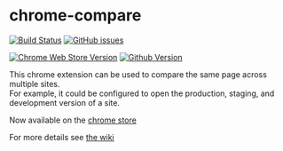 # chrome-compare 

[![Build Status](https://travis-ci.org/ConorSheehan1/chrome-compare.svg?branch=master)](https://travis-ci.org/ConorSheehan1/chrome-compare)
[![GitHub issues](https://img.shields.io/github/issues/ConorSheehan1/chrome-compare.svg)](ConorSheehan1/chrome-compare/issues)

[![Chrome Web Store Version](https://img.shields.io/chrome-web-store/v/fbojbhlkngpihcjhjhadacdfikocgjfe.svg)](https://chrome.google.com/webstore/detail/chrome-compare/fbojbhlkngpihcjhjhadacdfikocgjfe?hl=en-GB)
[![Github Version](https://img.shields.io/github/tag/ConorSheehan1/chrome-compare.svg)](https://github.com/ConorSheehan1/chrome-compare/releases)

This chrome extension can be used to compare the same page across multiple sites.  
For example, it could be configured to open the production, staging, and development version of a site.  

Now available on the [chrome store](https://chrome.google.com/webstore/detail/chrome-compare/fbojbhlkngpihcjhjhadacdfikocgjfe)

For more details see [the wiki](./wiki)
